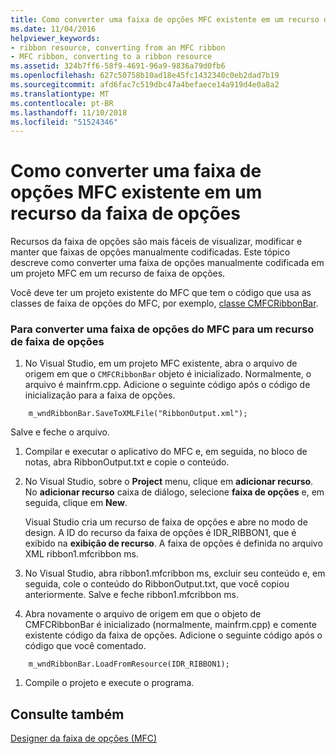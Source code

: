 ```yaml
---
title: Como converter uma faixa de opções MFC existente em um recurso da faixa de opções
ms.date: 11/04/2016
helpviewer_keywords:
- ribbon resource, converting from an MFC ribbon
- MFC ribbon, converting to a ribbon resource
ms.assetid: 324b7ff6-58f9-4691-96a9-9836a79d0fb6
ms.openlocfilehash: 627c50758b10ad18e45fc1432340c0eb2dad7b19
ms.sourcegitcommit: afd6fac7c519dbc47a4befaece14a919d4e0a8a2
ms.translationtype: MT
ms.contentlocale: pt-BR
ms.lasthandoff: 11/10/2018
ms.locfileid: "51524346"
---
```

# <a name="how-to-convert-an-existing-mfc-ribbon-to-a-ribbon-resource"></a>Como converter uma faixa de opções MFC existente em um recurso da faixa de opções

Recursos da faixa de opções são mais fáceis de visualizar, modificar e manter que faixas de opções manualmente codificadas. Este tópico descreve como converter uma faixa de opções manualmente codificada em um projeto MFC em um recurso de faixa de opções.

Você deve ter um projeto existente do MFC que tem o código que usa as classes de faixa de opções do MFC, por exemplo, [classe CMFCRibbonBar](../mfc/reference/cmfcribbonbar-class.md).

### <a name="to-convert-an-mfc-ribbon-to-a-ribbon-resource"></a>Para converter uma faixa de opções do MFC para um recurso de faixa de opções

1. No Visual Studio, em um projeto MFC existente, abra o arquivo de origem em que o `CMFCRibbonBar` objeto é inicializado. Normalmente, o arquivo é mainfrm.cpp. Adicione o seguinte código após o código de inicialização para a faixa de opções.

```
    m_wndRibbonBar.SaveToXMLFile("RibbonOutput.xml");
```

   Salve e feche o arquivo.

1. Compilar e executar o aplicativo do MFC e, em seguida, no bloco de notas, abra RibbonOutput.txt e copie o conteúdo.

1. No Visual Studio, sobre o **Project** menu, clique em **adicionar recurso**. No **adicionar recurso** caixa de diálogo, selecione **faixa de opções** e, em seguida, clique em **New**.

   Visual Studio cria um recurso de faixa de opções e abre no modo de design. A ID do recurso da faixa de opções é IDR_RIBBON1, que é exibido na **exibição de recurso**. A faixa de opções é definida no arquivo XML ribbon1.mfcribbon ms.

1. No Visual Studio, abra ribbon1.mfcribbon ms, excluir seu conteúdo e, em seguida, cole o conteúdo do RibbonOutput.txt, que você copiou anteriormente. Salve e feche ribbon1.mfcribbon ms.

1. Abra novamente o arquivo de origem em que o objeto de CMFCRibbonBar é inicializado (normalmente, mainfrm.cpp) e comente existente código da faixa de opções. Adicione o seguinte código após o código que você comentado.

```
    m_wndRibbonBar.LoadFromResource(IDR_RIBBON1);
```

1. Compile o projeto e execute o programa.

## <a name="see-also"></a>Consulte também

[Designer da faixa de opções (MFC)](../mfc/ribbon-designer-mfc.md)

